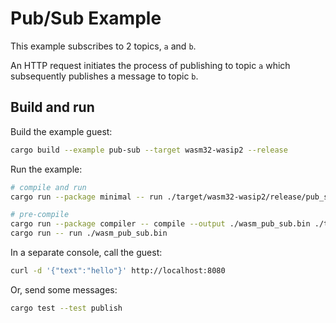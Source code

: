 # Pub/Sub Example

This example subscribes to 2 topics, `a` and `b`. 

An HTTP request initiates the process of publishing to topic `a` which
subsequently publishes a message to topic `b`.

## Build and run

Build the example guest:

```bash
cargo build --example pub-sub --target wasm32-wasip2 --release
```

Run the example: 

```bash
# compile and run
cargo run --package minimal -- run ./target/wasm32-wasip2/release/pub_sub.wasm

# pre-compile
cargo run --package compiler -- compile --output ./wasm_pub_sub.bin ./target/wasm32-wasip2/release/pub_sub.wasm
cargo run -- run ./wasm_pub_sub.bin
```

In a separate console, call the guest:

```bash
curl -d '{"text":"hello"}' http://localhost:8080
```

Or, send some messages:

```bash
cargo test --test publish
```